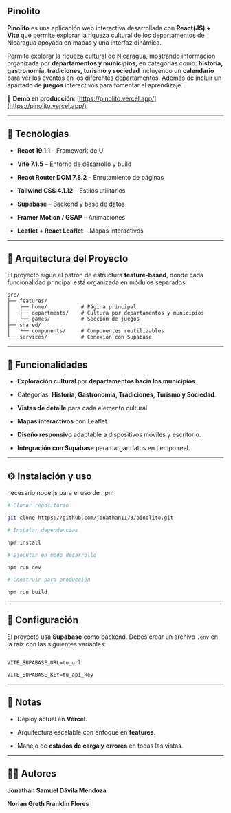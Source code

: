 ## Pinolito

**Pinolito** es una aplicación web interactiva desarrollada con **React(JS) + Vite** que permite explorar la riqueza cultural de los departamentos de Nicaragua apoyada en mapas y una interfaz dinámica.

Permite explorar la riqueza cultural de Nicaragua, mostrando información organizada por **departamentos y municipios**, en categorías como: **historia, gastronomía, tradiciones, turismo y sociedad** incluyendo un **calendario** para ver los eventos en los diferentes departamentos. Además de incluir un apartado de **juegos** interactivos para fomentar el aprendizaje.

🔗 **Demo en producción**: [https://pinolito.vercel.app/](https://pinolito.vercel.app/)


---


## 🚀 Tecnologías

* **React 19.1.1** – Framework de UI

* **Vite 7.1.5** – Entorno de desarrollo y build

* **React Router DOM 7.8.2** – Enrutamiento de páginas

* **Tailwind CSS 4.1.12** – Estilos utilitarios

* **Supabase** – Backend y base de datos

* **Framer Motion / GSAP** – Animaciones

* **Leaflet + React Leaflet** – Mapas interactivos


---


## 📂 Arquitectura del Proyecto

El proyecto sigue el patrón de estructura **feature-based**, donde cada funcionalidad principal está organizada en módulos separados:

```
src/
├── features/
│   ├── home/           # Página principal
│   ├── departments/    # Cultura por departamentos y municipios
│   └── games/          # Sección de juegos
├── shared/
│   └── components/     # Componentes reutilizables
└── services/           # Conexión con Supabase
```


---


## 🌟 Funcionalidades

* **Exploración cultural** por **departamentos hacia los municipios**.

* Categorías: **Historia, Gastronomía, Tradiciones, Turismo y Sociedad**.

* **Vistas de detalle** para cada elemento cultural.

* **Mapas interactivos** con Leaflet.

* **Diseño responsivo** adaptable a dispositivos móviles y escritorio.

* **Integración con Supabase** para cargar datos en tiempo real.


---


## ⚙️ Instalación y uso

necesario node.js para el uso de npm

```bash
# Clonar repositorio

git clone https://github.com/jonathan1173/pinolito.git

# Instalar dependencias

npm install

# Ejecutar en modo desarrollo

npm run dev

# Construir para producción

npm run build
```


---


## 🔑 Configuración

El proyecto usa **Supabase** como backend.
Debes crear un archivo `.env` en la raíz con las siguientes variables:

```env

VITE_SUPABASE_URL=tu_url

VITE_SUPABASE_KEY=tu_api_key

```


---


## 📝 Notas

* Deploy actual en **Vercel**.

* Arquitectura escalable con enfoque en **features**.

* Manejo de **estados de carga y errores** en todas las vistas.


---

## 👨‍💻 Autores

**Jonathan Samuel Dávila Mendoza**

**Norian Greth Franklin Flores**